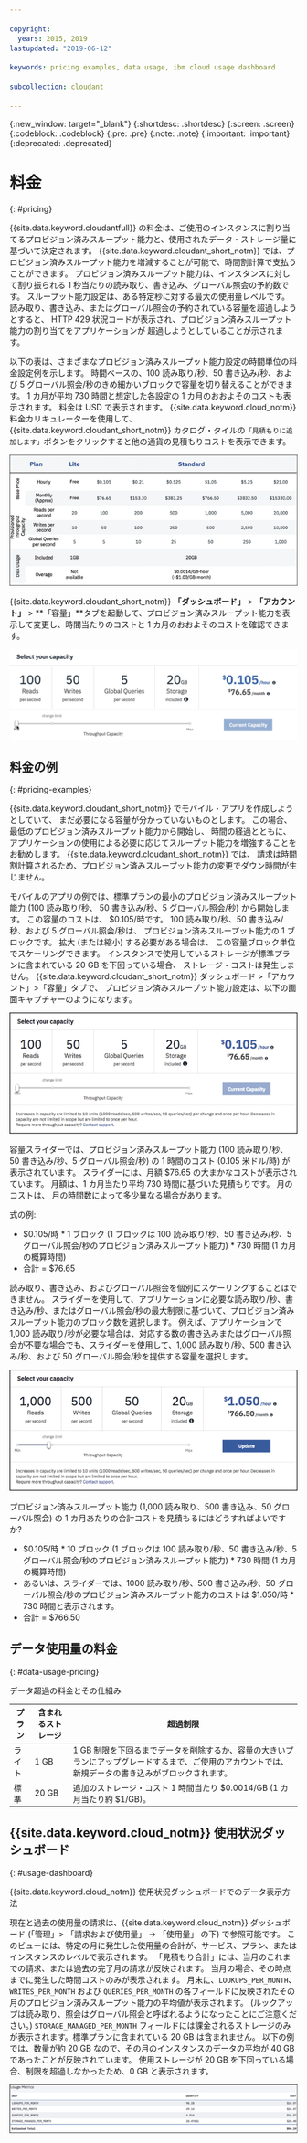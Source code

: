 ```yaml
---

copyright:
  years: 2015, 2019
lastupdated: "2019-06-12"

keywords: pricing examples, data usage, ibm cloud usage dashboard

subcollection: cloudant

---
```


{:new_window: target="_blank"}
{:shortdesc: .shortdesc}
{:screen: .screen}
{:codeblock: .codeblock}
{:pre: .pre}
{:note: .note}
{:important: .important}
{:deprecated: .deprecated}

<!-- Acrolinx: 2019-01-11 -->

# 料金
{: #pricing}

{{site.data.keyword.cloudantfull}} の料金は、ご使用のインスタンスに割り当てるプロビジョン済みスループット能力と、使用されたデータ・ストレージ量に基づいて決定されます。 {{site.data.keyword.cloudant_short_notm}} では、プロビジョン済みスループット能力を増減することが可能で、時間割計算で支払うことができます。 プロビジョン済みスループット能力は、インスタンスに対して割り振られる 1 秒当たりの読み取り、書き込み、グローバル照会の予約数です。 スループット能力設定は、ある特定秒に対する最大の使用量レベルです。 読み取り、書き込み、またはグローバル照会の予約されている容量を超過しようとすると、
HTTP 429 状況コードが表示され、プロビジョン済みスループット能力の割り当てをアプリケーションが
超過しようとしていることが示されます。

以下の表は、さまざまなプロビジョン済みスループット能力設定の時間単位の料金設定例を示します。 時間ベースの、100 読み取り/秒、50 書き込み/秒、および 5 グローバル照会/秒のきめ細かいブロックで容量を切り替えることができます。 1 カ月が平均 730 時間と想定した各設定の 1 カ月のおおよそのコストも表示されます。 料金は USD で表示されます。 {{site.data.keyword.cloud_notm}} 料金カリキュレーターを使用して、{{site.data.keyword.cloudant_short_notm}} カタログ・タイルの`「見積もりに追加します」`ボタンをクリックすると他の通貨の見積もりコストを表示できます。

![料金スプレッドシート](../images/pricing_spreadsheet.png)

{{site.data.keyword.cloudant_short_notm}} **「ダッシュボード」** > **「アカウント」** > **「容量」**タブを起動して、プロビジョン済みスループット能力を表示して変更し、時間当たりのコストと 1 カ月のおおよそのコストを確認できます。 

![スライダー](../images/migrate2.gif)

## 料金の例 
{: #pricing-examples}

{{site.data.keyword.cloudant_short_notm}} でモバイル・アプリを作成しようとしていて、
まだ必要になる容量が分かっていないものとします。 この場合、最低のプロビジョン済みスループット能力から開始し、
時間の経過とともに、アプリケーションの使用による必要に応じてスループット能力を増強することをお勧めします。 {{site.data.keyword.cloudant_short_notm}} では、
請求は時間割計算されるため、プロビジョン済みスループット能力の変更でダウン時間が生じません。 

モバイルのアプリの例では、標準プランの最小のプロビジョン済みスループット能力 (100 読み取り/秒、
50 書き込み/秒、5 グローバル照会/秒) から開始します。 この容量のコストは、
$0.105/時です。 100 読み取り/秒、50 書き込み/秒、および 5 グローバル照会/秒は、
プロビジョン済みスループット能力の 1 ブロックです。 拡大 (または縮小) する必要がある場合は、
この容量ブロック単位でスケーリングできます。 インスタンスで使用しているストレージが標準プランに含まれている 20 GB を下回っている場合、
ストレージ・コストは発生しません。 {{site.data.keyword.cloudant_short_notm}} ダッシュボード >「アカウント」>「容量」タブで、
プロビジョン済みスループット能力設定は、以下の画面キャプチャーのようになります。

![{{site.data.keyword.cloudant_short_notm}} ダッシュボードの「容量」タブ](../images/cloudant-dashboard.png)

容量スライダーでは、プロビジョン済みスループット能力 (100 読み取り/秒、50 書き込み/秒、5 グローバル照会/秒) の 1 時間のコスト (0.105 米ドル/時) が表示されています。 スライダーには、月額 $76.65 の大まかなコストが表示されています。 月額は、1 カ月当たり平均 730 時間に基づいた見積もりです。 月のコストは、
月の時間数によって多少異なる場合があります。

式の例: 

- $0.105/時 \* 1 ブロック (1 ブロックは 100 読み取り/秒、50 書き込み/秒、5 グローバル照会/秒のプロビジョン済みスループット能力) \* 730 時間 (1 カ月の概算時間)
- 合計 = $76.65


読み取り、書き込み、およびグローバル照会を個別にスケーリングすることはできません。 スライダーを使用して、アプリケーションに必要な読み取り/秒、書き込み/秒、またはグローバル照会/秒の最大制限に基づいて、プロビジョン済みスループット能力のブロック数を選択します。 例えば、アプリケーションで 1,000 読み取り/秒が必要な場合は、対応する数の書き込みまたはグローバル照会が不要な場合でも、スライダーを使用して、1,000 読み取り/秒、500 書き込み/秒、および 50 グローバル照会/秒を提供する容量を選択します。

![{{site.data.keyword.cloudant_short_notm}} ダッシュボードの「容量」タブ。さらに大きな容量が選択されています](../images/cloudant-gran-tuning.png)

プロビジョン済みスループット能力 (1,000 読み取り、500 書き込み、50 グローバル照会) の 1 カ月あたりの合計コストを見積もるにはどうすればよいですか? 

- $0.105/時 \* 10 ブロック (1 ブロックは 100 読み取り/秒、50 書き込み/秒、5 グローバル照会/秒のプロビジョン済みスループット能力) \* 730 時間 (1 カ月の概算時間)
- あるいは、スライダーでは、1000 読み取り/秒、500 書き込み/秒、50 グローバル照会/秒のプロビジョン済みスループット能力のコストは $1.050/時 \* 730 時間と表示されます。
- 合計 = $766.50

## データ使用量の料金
{: #data-usage-pricing}

データ超過の料金とその仕組み

プラン | 含まれるストレージ | 超過制限
-----|------------------|--------------
ライト | 1 GB |  1 GB 制限を下回るまでデータを削除するか、容量の大きいプランにアップグレードするまで、ご使用のアカウントでは、新規データの書き込みがブロックされます。
標準 | 20 GB | 追加のストレージ・コスト 1 時間当たり $0.0014/GB (1 カ月当たり約 $1/GB)。

## {{site.data.keyword.cloud_notm}} 使用状況ダッシュボード 
{: #usage-dashboard}

{{site.data.keyword.cloud_notm}} 使用状況ダッシュボードでのデータ表示方法

現在と過去の使用量の請求は、{{site.data.keyword.cloud_notm}} ダッシュボード (「管理」> 「請求および使用量」 -> 「使用量」 の下) で参照可能です。 このビューには、特定の月に発生した使用量の合計が、サービス、プラン、またはインスタンスのレベルで表示されます。  「見積もり合計」には、当月のこれまでの請求、または過去の完了月の請求が反映されます。 当月の場合、その時点までに発生した時間コストのみが表示されます。 月末に、`LOOKUPS_PER_MONTH`、`WRITES_PER_MONTH` および `QUERIES_PER_MONTH` の各フィールドに反映されたその月のプロビジョン済みスループット能力の平均値が表示されます。 (ルックアップは読み取り、照会はグローバル照会と呼ばれるようになったことにご注意ください。) `STORAGE_MANAGED_PER_MONTH` フィールドには課金されるストレージのみが表示されます。標準プランに含まれている 20 GB は含まれません。 以下の例では、数量が約 20 GB なので、その月のインスタンスのデータの平均が 40 GB であったことが反映されています。 使用ストレージが 20 GB を下回っている場合、制限を超過しなかったため、0 GB と表示されます。   

![{{site.data.keyword.cloudant_short_notm}} ダッシュボードの使用メトリック・ビュー。1 カ月当たりの管理対象ストレージが大きくなっています](../images/usage-dashboard1.png)


